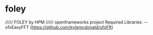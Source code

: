 # foley

///// FOLEY by HPM  /////
openframeworks project
Required Libraries: --ofxEasyFFT (https://github.com/kylemcdonald/ofxFft)
